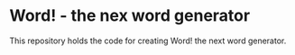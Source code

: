 # Word! - the nex word generator
This repository holds the code for creating Word! the next word generator. 

